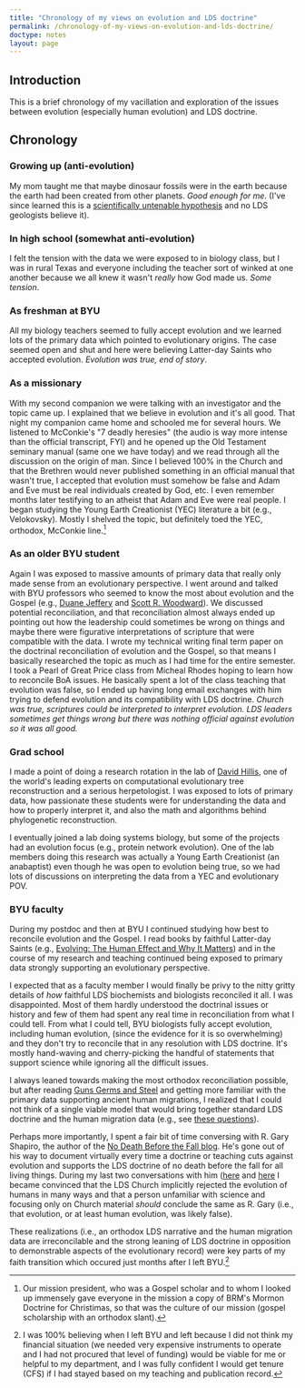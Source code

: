 ```yaml
---
title: "Chronology of my views on evolution and LDS doctrine"
permalink: /chronology-of-my-views-on-evolution-and-lds-doctrine/
doctype: notes
layout: page
---
```


## Introduction

This is a brief chronology of my vacillation and exploration of the issues between evolution (especially human evolution) and LDS doctrine.

## Chronology

### Growing up (anti-evolution)

My mom taught me that maybe dinosaur fossils were in the earth because the earth had been created from other planets.  *Good enough for me*.  (I've since learned this is a [scientifically untenable hypothesis](https://faenrandir.github.io/a_careful_examination/fossils-not-from-chunks-of-other-planets/) and no LDS geologists believe it).

### In high school (somewhat anti-evolution)

I felt the tension with the data we were exposed to in biology class, but I was in rural Texas and everyone including the teacher sort of winked at one another because we all knew it wasn't *really* how God made us.  *Some tension*.

### As freshman at BYU

All my biology teachers seemed to fully accept evolution and we learned lots of the primary data which pointed to evolutionary origins.  The case seemed open and shut and here were believing Latter-day Saints who accepted evolution.  *Evolution was true, end of story*.

### As a missionary

With my second companion we were talking with an investigator and the topic came up.  I explained that we believe in evolution and it's all good.  That night my companion came home and schooled me for several hours.  We listened to McConkie's "7 deadly heresies" (the audio is way more intense than the official transcript, FYI) and he opened up the Old Testament seminary manual (same one we have today) and we read through all the discussion on the origin of man.  Since I believed 100% in the Church and that the Brethren would never published something in an official manual that wasn't true, I accepted that evolution must somehow be false and Adam and Eve must be real individuals created by God, etc.  I even remember months later testifying to an atheist that Adam and Eve were real people.  I began studying the Young Earth Creationist (YEC) literature a bit (e.g., Velokovsky).  Mostly I shelved the topic, but definitely toed the YEC, orthodox, McConkie line.[^mcconkie]

### As an older BYU student

Again I was exposed to massive amounts of primary data that really only made sense from an evolutionary perspective.  I went around and talked with BYU professors who seemed to know the most about evolution and the Gospel (e.g., [Duane Jeffery](https://emp.byui.edu/griffithjo/bs100_files/Seers.htm) and [Scott R. Woodward](https://www.researchgate.net/profile/Scott_Woodward3)).  We discussed potential reconciliation, and that reconciliation almost always ended up pointing out how the leadership could sometimes be wrong on things and maybe there were figurative interpretations of scripture that were compatible with the data.  I wrote my technical writing final term paper on the doctrinal reconciliation of evolution and the Gospel, so that means I basically researched the topic as much as I had time for the entire semester.  I took a Pearl of Great Price class from Micheal Rhodes hoping to learn how to reconcile BoA issues.  He basically spent a lot of the class teaching that evolution was false, so I ended up having long email exchanges with him trying to defend evolution and its compatibility with LDS doctrine.  *Church was true, scriptures could be interpreted to interpret evolution.  LDS leaders sometimes get things wrong but there was nothing official against evolution so it was all good.*

### Grad school

I made a point of doing a research rotation in the lab of [David Hillis](https://en.wikipedia.org/wiki/David_Hillis), one of the world's leading experts on computational evolutionary tree reconstruction and a serious herpetologist.  I was exposed to lots of primary data, how passionate these students were for understanding the data and how to properly interpret it, and also the math and algorithms behind phylogenetic reconstruction.

I eventually joined a lab doing systems biology, but some of the projects had an evolution focus (e.g., protein network evolution).  One of the lab members doing this research was actually a Young Earth Creationist (an anabaptist) even though he was open to evolution being true, so we had lots of discussions on interpreting the data from a YEC and evolutionary POV.

### BYU faculty

During my postdoc and then at BYU I continued studying how best to reconcile evolution and the Gospel.  I read books by faithful Latter-day Saints (e.g., [Evolving: The Human Effect and Why It Matters](https://www.amazon.com/Evolving-Human-Effect-Why-Matters/dp/161614565X)) and in the course of my research and teaching continued being exposed to primary data strongly supporting an evolutionary perspective.

I expected that as a faculty member I would finally be privy to the nitty gritty details of *how* faithful LDS biochemists and biologists reconciled it all.  I was disappointed.  Most of them hardly understood the doctrinal issues or history and few of them had spent any real time in reconciliation from what I could tell.  From what I could tell, BYU biologists fully accept evolution, including human evolution, (since the evidence for it is so overwhelming) and they don't try to reconcile that in any resolution with LDS doctrine.  It's mostly hand-waving and cherry-picking the handful of statements that support science while ignoring all the difficult issues.

I always leaned towards making the most orthodox reconciliation possible, but after reading [Guns Germs and Steel](https://www.goodreads.com/book/show/1842.Guns_Germs_and_Steel) and getting more familiar with the primary data supporting ancient human migrations, I realized that I could not think of a single viable model that would bring together standard LDS doctrine and the human migration data (e.g., see [these questions](https://faenrandir.github.io/a_careful_examination/questions-to-ask/#adam-and-eve)).

Perhaps more importantly, I spent a fair bit of time conversing with R. Gary Shapiro, the author of the [No Death Before the Fall blog](https://ndbf.blogspot.com/).  He's gone out of his way to document virtually every time a doctrine or teaching cuts against evolution and supports the LDS doctrine of no death before the fall for all living things.  During my last two conversations with him ([here](https://faenrandir.github.io/a_careful_examination/evidence-of-humans-r-gary-exchange/) and [here](https://faenrandir.github.io/a_careful_examination/1910-priesthood-quorums-table-r-gary-exchange/) I became convinced that the LDS Church implicitly rejected the evolution of humans in many ways and that a person unfamiliar with science and focusing only on Church material *should* conclude the same as R. Gary (i.e., that evolution, or at least human evolution, was likely false).

These realizations (i.e., an orthodox LDS narrative and the human migration data are irreconcilable and the strong leaning of LDS doctrine in opposition to demonstrable aspects of the evolutionary record) were key parts of my faith transition which occured just months after I left BYU.[^leavingbyu]


[^mcconkie]:  Our mission president, who was a Gospel scholar and to whom I looked up immensely gave everyone in the mission a copy of BRM's Mormon Doctrine for Christimas, so that was the culture of our mission (gospel scholarship with an orthodox slant).

[^leavingbyu]: I was 100% believing when I left BYU and left because I did not think my financial situation (we needed very expensive instruments to operate and I had not procured that level of funding) would be viable for me or helpful to my department, and I was fully confident I would get tenure (CFS) if I had stayed based on my teaching and publication record.
